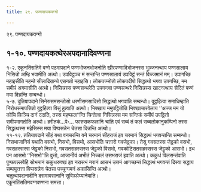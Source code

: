 ```yaml
---
title: २९. पण्णदायकवग्गो

---
```

२९. पण्णदायकवग्गो  


## १-१०. पण्णदायकत्थेरअपदानादिवण्णना

१-२. एकूनतिंसतिमे वग्गे पठमापदाने पण्णभोजनभोजनोति खीरपण्णादिभोजनस्स भुञ्जनत्थाय पण्णसालाय निसिन्नो अम्हि भवामीति अत्थो। उपविट्ठञ्च मं सन्तन्ति पण्णसालायं उपविट्ठं सन्तं विज्जमानं मम्। उपागच्छि महाइसीति महन्ते सीलादिखन्धे एसनतो महाइसि। लोकपज्जोतो लोकपदीपो सिद्धत्थो भगवा उपगच्छि, मम समीपं अगमासीति अत्थो। निसिन्नस्स पण्णसन्थरेति उपगन्त्वा पण्णसन्थरे निसिन्नस्स खादनत्थाय सेदितं पण्णं मया दिन्नन्ति सम्बन्धो।  
५-७. दुतियापदाने सिनेरुसमसन्तोसो धरणीसमसादिसो सिद्धत्थो भगवाति सम्बन्धो। वुट्ठहित्वा समाधिम्हाति निरोधसमापत्तितो वुट्ठहित्वा विसुं हुत्वाति अत्थो। भिक्खाय ममुपट्ठितोति भिक्खाचारवेलाय ‘‘अज्ज मम यो कोचि किञ्चि दानं ददाति, तस्स महप्फल’’न्ति चिन्तेत्वा निसिन्नस्स मम सन्तिकं समीपं उपट्ठितो समीपमागतोति अत्थो। हरीतकं…पे॰… फारुसकफलानि चाति एवं सब्बं तं फलं सब्बलोकानुकम्पिनो तस्स सिद्धत्थस्स महेसिस्स मया विप्पसन्नेन चेतसा दिन्नन्ति अत्थो।  
११-१२. ततियापदाने सीहं यथा वनचरन्ति वने चरमानं सीहराजं इव चरमानं सिद्धत्थं भगवन्तन्ति सम्बन्धो। निसभाजानियं यथाति वसभो, निसभो, विसभो, आसभोति चत्तारो गवजेट्ठका। तेसु गवसतस्स जेट्ठको वसभो, गवसहस्सस्स जेट्ठको निसभो, गवसतसहस्सस्स जेट्ठको विसभो, गवकोटिसतसहस्सस्स जेट्ठको आसभो। इध पन आसभो ‘‘निसभो’’ति वुत्तो, आजानीयं अभीतं निच्चलं उसभराजं इवाति अत्थो। ककुधं विलसन्तंवाति पुप्फपल्लवेहि सोभमानं ककुधरुक्खं इव नरासभं नरानं आसभं उत्तमं आगच्छन्तं सिद्धत्थं भगवन्तं दिस्वा सद्धाय सम्पयुत्तत्ता विप्पसन्नेन चेतसा पच्चुग्गमनं अकासिन्ति अत्थो।  
चतुत्थापदानादीनि दसमावसानानि सुविञ्ञेय्यानेवाति।  
एकूनतिंसतिमवग्गवण्णना समत्ता।  